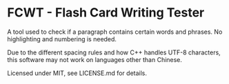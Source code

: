 # FCWT - Flash Card Writing Tester

A tool used to check if a paragraph contains certain words and phrases. No highlighting and numbering is needed.

Due to the different spacing rules and how C++ handles UTF-8 characters, this software may not work on languages other than Chinese. 

Licensed under MIT, see LICENSE.md for details.
